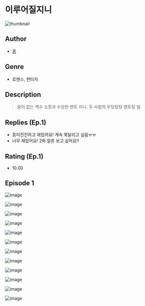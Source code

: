 # 이루어질지니
![thumbnail](https://image-comic.pstatic.net/user_contents_data/challenge_comic/2023/05/25/365293/upload_3774919625832542518_480x623.jpeg)

## Author
- [몽](https://comic.naver.com/artistTitle?id=365293)

## Genre
- 로맨스, 판타지

## Description
> 꿈이 없는 백수 소정과 수상한 멘토 지니. 두 사람의 우당탕탕 멘토링 일

## Replies (Ep.1)
- 흥미진진하고 재밌어요! 계속 쭉달리고 싶음ㅠㅠ
- 너무 재밌어요! 2화 얼른 보고 싶어요!!

## Rating (Ep.1)
- 10.00

## Episode 1
![image](https://image-comic.pstatic.net/user_contents_data/challenge_comic/2023/05/25/365293/upload_4134920623333388900.jpeg)

![image](https://image-comic.pstatic.net/user_contents_data/challenge_comic/2023/05/25/365293/upload_7234526137789146213.jpeg)

![image](https://image-comic.pstatic.net/user_contents_data/challenge_comic/2023/05/25/365293/upload_7292561694481723747.jpeg)

![image](https://image-comic.pstatic.net/user_contents_data/challenge_comic/2023/05/25/365293/upload_4123152546136667953.jpeg)

![image](https://image-comic.pstatic.net/user_contents_data/challenge_comic/2023/05/25/365293/upload_4121980239107613538.jpeg)

![image](https://image-comic.pstatic.net/user_contents_data/challenge_comic/2023/05/25/365293/upload_7148963457276654131.jpeg)

![image](https://image-comic.pstatic.net/user_contents_data/challenge_comic/2023/05/25/365293/upload_4050477937905187120.jpeg)

![image](https://image-comic.pstatic.net/user_contents_data/challenge_comic/2023/05/25/365293/upload_3775203076390271329.jpeg)

![image](https://image-comic.pstatic.net/user_contents_data/challenge_comic/2023/05/25/365293/upload_7004334586699397476.jpeg)

![image](https://image-comic.pstatic.net/user_contents_data/challenge_comic/2023/05/25/365293/upload_7089563234871948134.jpeg)

![image](https://image-comic.pstatic.net/user_contents_data/challenge_comic/2023/05/25/365293/upload_7003157001159128418.jpeg)

![image](https://image-comic.pstatic.net/user_contents_data/challenge_comic/2023/05/25/365293/upload_4134640033995186738.jpeg)
